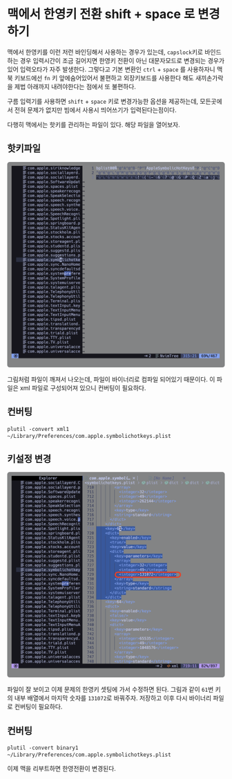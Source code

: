# 맥에서 한영키 전환 shift + space 로 변경하기

맥에서 한영키를 이런 저런 바인딩해서 사용하는 경우가 있는데,
`capslock`키로 바인드하는 경우 입력시간이 조금 길어지면 한영키 전환이 아닌 
대문자모드로 변경되는 경우가 있어 입력오타가 자주 발생한다.
그렇다고 기본 변환인 `ctrl` + `space` 를 사용하자니 맥북 키보드에선 
`fn` 키 앞에숨어있어서 불편하고 외장키보드를 사용한다 해도 새끼손가락을 
제법 아래까지 내려야한다는 점에서 또 불편하다.

구름 입력기를 사용하면 `shift` + `space` 키로 변경가능한 옵션을 제공하는데,
모든곳에서 전혀 문제가 없지만 빔에서 사용시 띄어쓰기가 입력된다는점이다.

다행히 맥에서는 핫키를 관리하는 파일이 있다. 해당 파일을 열어보자.

## 핫키파일

![~/Library/Preferences/com.apple.symbolichotkeys.plist](./hangul1.png)

그림처럼 파일이 깨져서 나오는데, 파일이 바이너리로 컴파일 되어있기 때문이다.
이 파일은 xml 파일로 구성되어져 있으니 컨버팅이 필요하다.

## 컨버팅

```shell
plutil -convert xml1 ~/Library/Preferences/com.apple.symbolichotkeys.plist
```
## 키설정 변경

![~/Library/Preferences/com.apple.symbolichotkeys.plist](./hangul2.png)

파일이 잘 보이고 이제 문제의 한영키 셋팅에 가서 수정하면 된다.
그림과 같이 `61`번 키의 내부 배열에서 마지막 숫자를 `131072`로 바꿔주자.
저장하고 이후 다시 바이너리 파일로 컨버팅이 필요하다.

## 컨버팅
```shell
plutil -convert binary1 ~/Library/Preferences/com.apple.symbolichotkeys.plist
```

이제 맥을 리부트하면 한영전환이 변경된다.
